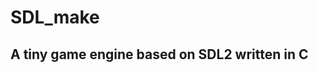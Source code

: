 # SDL_make

## A tiny game engine based on SDL2 written in C
<!-- ![](Resources/doc.png)

A simple way to explore SDL without Xcode, only makefile!

- Why not Xcode?

As you know, Xcode is a powerful IDE, it allow you to build some amazing software,
but with Makefile, you will have more control over the build process and to remove the magical blackbox model of compiling that and integrated IDE imposes.
Besides, sometimes you needn't use a huge IDE.

### DEMO

![](Resources/demo.gif) -->
